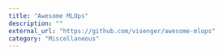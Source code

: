 ```yaml
---
title: "Awesome MLOps"
description: ""
external_url: "https://github.com/visenger/awesome-mlops"
category: "Miscellaneous"
---
```

